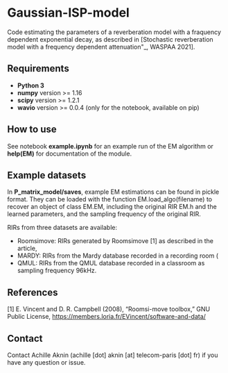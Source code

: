 Gaussian-ISP-model
===

Code estimating the parameters of a reverberation model with a fraquency dependent exponential decay, as described in [Stochastic reverberation model with a frequency dependent attenuation"_, WASPAA 2021].

Requirements
-------------
  - **Python 3**
  - **numpy** version >= 1.16
  - **scipy** version >= 1.2.1
  - **wavio** version >= 0.0.4 (only for the notebook, available on pip)

How to use
-------------
  See notebook **example.ipynb** for an example run of the EM algorithm or **help(EM)** for documentation of the module.

Example datasets
-------------
  In **P_matrix_model/saves**, example EM estimations can be found in pickle format. They can be loaded with the function EM.load_algo(filename) to recover an object of class EM.EM, including the original RIR EM.h and the learned parameters, and the sampling frequency of the original RIR.
  
  RIRs from three datasets are available:
  - Roomsimove: RIRs generated by Roomsimove [1] as described in the article,
  - MARDY: RIRs from the Mardy database recorded in a recording room (
  - QMUL: RIRs from the QMUL database recorded in a classroom as sampling frequency 96kHz.
  
References
-------------
<a id="1">[1]</a> 
E. Vincent and D. R. Campbell (2008),
“Roomsi-move toolbox,”
GNU Public License,
https://members.loria.fr/EVincent/software-and-data/

Contact
-------------
  Contact Achille Aknin (achille [dot] aknin [at] telecom-paris [dot] fr) if you have any question or issue.
